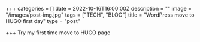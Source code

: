 +++
categories = []
date = 2022-10-16T16:00:00Z
description = ""
image = "/images/post-img.jpg"
tags = ["TECH", "BLOG"]
title = "WordPress move to HUGO first day"
type = "post"

+++
Try my first time move to HUGO page